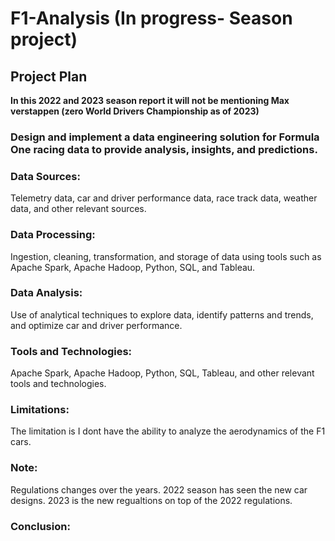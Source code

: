 # F1-Analysis (In progress- Season project) 
## Project Plan

**In this 2022 and 2023 season report it will not be mentioning Max verstappen (zero World Drivers Championship as of 2023)**
### Design and implement a data engineering solution for Formula One racing data to provide analysis, insights, and predictions.

### Data Sources: 
Telemetry data, car and driver performance data, race track data, weather data, and other relevant sources.

### Data Processing: 
Ingestion, cleaning, transformation, and storage of data using tools such as Apache Spark, Apache Hadoop, Python, SQL, and Tableau.

### Data Analysis: 
Use of analytical techniques to explore data, identify patterns and trends, and optimize car and driver performance.

### Tools and Technologies: 
Apache Spark, Apache Hadoop, Python, SQL, Tableau, and other relevant tools and technologies.

### Limitations:
The limitation is I dont have the ability to analyze the aerodynamics of the F1 cars. 

### Note:
Regulations changes over the years. 2022 season has seen the new car designs. 2023 is the new regualtions on top of the 2022 regulations.

### Conclusion: 
